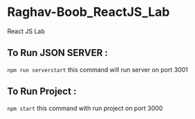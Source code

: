 # Raghav-Boob_ReactJS_Lab
React JS Lab 

## To Run JSON SERVER : 
`npm run serverstart` this command will run server on port 3001

## To Run Project : 
`npm start` this command with run project on port 3000